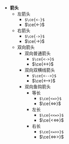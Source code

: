 - **箭头**
	- 左箭头
		- `$\ce{<-}$`
		- $\ce{<-}$
	- 右箭头
		- `$\ce{->}$`
		- $\ce{->}$
	- 双向箭头
		- 双向普通箭头
			- `$\ce{<->}$`
			- $\ce{<->}$
		- 双向双横线箭头
			- `$\ce{<-->}$`
			- $\ce{<-->}$
		- 双向鱼钩箭头
			- 等长
				- `$\ce{<=>}$`
				- $\ce{<=>}$
			- 左长
				- `$\ce{<<=>}$`
				- $\ce{<<=>}$
			- 右长
				- `$\ce{<=>>}$`
				- $\ce{<=>>}$